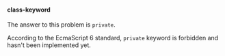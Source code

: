 #### class-keyword

The answer to this problem is `private`.

According to the EcmaScript 6 standard, `private` keyword is forbidden and hasn't been implemented yet.